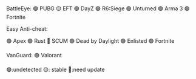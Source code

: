 BattleEye:
🟢 PUBG
🟡 EFT
🟢 DayZ
🟢 R6:Siege
🟢 Unturned
🟢 Arma 3
🟢 Fortnite

Easy Anti-cheat:

🟢 Apex
🟢 Rust
🔴 SCUM
🟢 Dead by Daylight
🟢 Enlisted
🟢 Fortnite

VanGuard:
🟢 Valorant

🟢:undetected 🟡: stable 🔴:need update 
